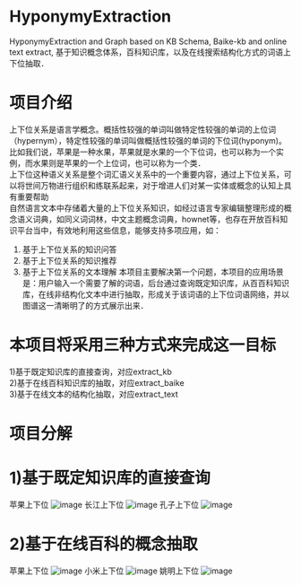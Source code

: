 # HyponymyExtraction
HyponymyExtraction and Graph based on KB Schema, Baike-kb and online text extract, 基于知识概念体系，百科知识库，以及在线搜索结构化方式的词语上下位抽取．
# 项目介绍
上下位关系是语言学概念。概括性较强的单词叫做特定性较强的单词的上位词（hypernym），特定性较强的单词叫做概括性较强的单词的下位词(hyponym)。比如我们说，苹果是一种水果，苹果就是水果的一个下位词，也可以称为一个实例，而水果则是苹果的一个上位词，也可以称为一个类．  
上下位这种语义关系是整个词汇语义关系中的一个重要内容，通过上下位关系，可以将世间万物进行组织和练联系起来，对于增进人们对某一实体或概念的认知上具有重要帮助  
自然语言文本中存储着大量的上下位关系知识，如经过语言专家编辑整理形成的概念语义词典，如同义词词林，中文主题概念词典，hownet等，也存在开放百科知识平台当中，有效地利用这些信息，能够支持多项应用，如：
1) 基于上下位关系的知识问答
2) 基于上下位关系的知识推荐
3) 基于上下位关系的文本理解
本项目主要解决第一个问题，本项目的应用场景是：用户输入一个需要了解的词语，后台通过查询既定知识库，从百百科知识库，在线非结构化文本中进行抽取，形成关于该词语的上下位词语网络，并以图谱这一清晰明了的方式展示出来．

# 本项目将采用三种方式来完成这一目标
1)基于既定知识库的直接查询，对应extract_kb  
2)基于在线百科知识库的抽取，对应extract_baike  
3)基于在线文本的结构化抽取，对应extract_text  

# 项目分解

# 1)基于既定知识库的直接查询
苹果上下位
![image](https://github.com/liuhuanyong/HyponymyExtraction/blob/master/image/concept-apple.png)
长江上下位
![image](https://github.com/liuhuanyong/HyponymyExtraction/blob/master/image/concept-river.png)
孔子上下位
![image](https://github.com/liuhuanyong/HyponymyExtraction/blob/master/image/concept-kongzi.png)

# 2)基于在线百科的概念抽取
苹果上下位
![image](https://github.com/liuhuanyong/HyponymyExtraction/blob/master/image/kb-apple.png)
小米上下位
![image](https://github.com/liuhuanyong/HyponymyExtraction/blob/master/image/kb-xiaomi.png)
姚明上下位
![image](https://github.com/liuhuanyong/HyponymyExtraction/blob/master/image/kb-yaoming.png)

